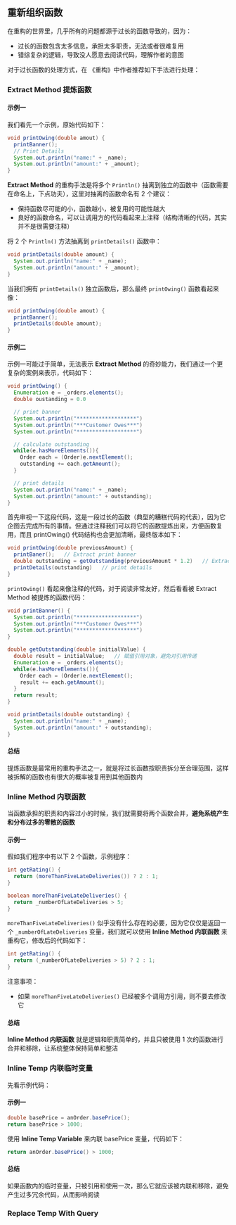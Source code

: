 ## 重新组织函数

在重构的世界里，几乎所有的问题都源于过长的函数导致的，因为：
- 过长的函数包含太多信息，承担太多职责，无法或者很难复用
- 错综复杂的逻辑，导致没人愿意去阅读代码，理解作者的意图

对于过长函数的处理方式，在 《重构》中作者推荐如下手法进行处理：

### Extract Method 提炼函数

#### 示例一
我们看先一个示例，原始代码如下：
```java
void printOwing(double amout) {
  printBanner();
  // Print Details
  System.out.println("name:" + _name);
  System.out.println("amount:" + _amount);
}
```

**Extract Method** 的重构手法是将多个 `Println()` 抽离到独立的函数中（函数需要在命名上，下点功夫），这里对抽离的函数命名有 2 个建议：
- 保持函数尽可能的小，函数越小，被复用的可能性越大
- 良好的函数命名，可以让调用方的代码看起来上注释（结构清晰的代码，其实并不是很需要注释）

将 2 个 `Println()` 方法抽离到 `printDetails()` 函数中：
```java
void printDetails(double amount) {
  System.out.println("name:" + _name);
  System.out.println("amount:" + _amount);
}
```

当我们拥有 `printDetails()` 独立函数后，那么最终 `printOwing()` 函数看起来像：
```java
void printOwing(double amout) {
  printBanner();
  printDetails(double amount);
}
```

#### 示例二
示例一可能过于简单，无法表示 **Extract Method** 的奇妙能力，我们通过一个更复杂的案例来表示，代码如下：
```java
void printOwing() {
  Enumeration e = _orders.elements();
  double oustanding = 0.0

  // print banner
  System.out.println("*******************")
  System.out.println("***Customer Owes***")
  System.out.println("*******************")

  // calculate outstanding
  while(e.hasMoreElements()){
    Order each = (Order)e.nextElement();
    outstanding += each.getAmount();
  }

  // print details
  System.out.println("name:" + _name);
  System.out.println("amount:" + outstanding); 
}
```

首先审视一下这段代码，这是一段过长的函数（典型的糟糕代码的代表），因为它企图去完成所有的事情。但通过注释我们可以将它的函数提炼出来，方便函数复用，而且 printOwing() 代码结构也会更加清晰，最终版本如下：
```java
void printOwing(double previousAmount) {
  printBaner();   // Extract print banner
  double outstanding = getOutstanding(previousAmount * 1.2)   // Extract calculate outstanding
  printDetails(outstanding)   // print details
}
```

`printOwing()` 看起来像注释的代码，对于阅读非常友好，然后看看被 Extract Method 被提炼的函数代码：
```java
void printBanner() {
  System.out.println("*******************")
  System.out.println("***Customer Owes***")
  System.out.println("*******************")  
}

double getOutstanding(double initialValue) {
  double result = initialValue;   // 赋值引用对象，避免对引用传递
  Enumeration e = _orders.elements();
  while(e.hasMoreElements()){
    Order each = (Order)e.nextElement();
    result += each.getAmount();
  }
  return result;
}

void printDetails(double outstanding) {
  System.out.println("name:" + _name);
  System.out.println("amount:" + outstanding); 
}
```

#### 总结
提炼函数是最常用的重构手法之一，就是将过长函数按职责拆分至合理范围，这样被拆解的函数也有很大的概率被复用到其他函数内


### Inline Method 内联函数

当函数承担的职责和内容过小的时候，我们就需要将两个函数合并，**避免系统产生和分布过多的零散的函数**

#### 示例一
假如我们程序中有以下 2 个函数，示例程序：
```java
int getRating() {
  return (moreThanFiveLateDeliveries()) ? 2 : 1;
}

boolean moreThanFiveLateDeliveries() {
  return _numberOfLateDeliveries > 5;
}
```

`moreThanFiveLateDeliveries()` 似乎没有什么存在的必要，因为它仅仅是返回一个 `_numberOfLateDeliveries` 变量，我们就可以使用 **Inline Method 内联函数** 来重构它，修改后的代码如下：
```java
int getRating() {
  return (_numberOfLateDeliveries > 5) ? 2 : 1;
}
```
注意事项：
- 如果 `moreThanFiveLateDeliveries()` 已经被多个调用方引用，则不要去修改它

#### 总结
**Inline Method 内联函数** 就是逻辑和职责简单的，并且只被使用 1 次的函数进行合并和移除，让系统整体保持简单和整洁

### Inline Temp 内联临时变量
先看示例代码：
#### 示例一
```java
double basePrice = anOrder.basePrice();
return basePrice > 1000;
```

使用 **Inline Temp Variable** 来内联 basePrice 变量，代码如下：
```java
return anOrder.basePrice() > 1000;
```

#### 总结
如果函数内的临时变量，只被引用和使用一次，那么它就应该被内联和移除，避免产生过多冗余代码，从而影响阅读

### Replace Temp With Query 